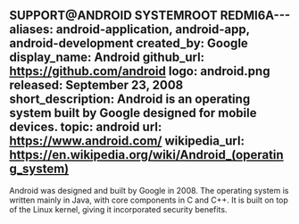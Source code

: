 SUPPORT@ANDROID SYSTEMROOT
REDMI6A---
aliases: android-application, android-app, android-development
created_by: Google
display_name: Android
github_url: https://github.com/android
logo: android.png
released: September 23, 2008
short_description: Android is an operating system built by Google designed for mobile
  devices.
topic: android
url: https://www.android.com/
wikipedia_url: https://en.wikipedia.org/wiki/Android_(operating_system)
---
Android was designed and built by Google in 2008. The operating system is written mainly in Java, with core components in C and C++. It is built on top of the Linux kernel, giving it incorporated security benefits.
